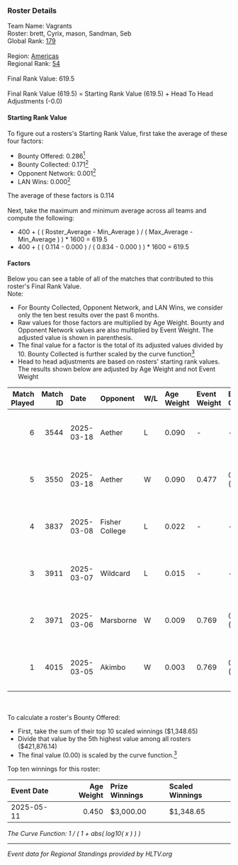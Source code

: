 ### Roster Details<br />
Team Name: Vagrants<br />
Roster: brett, Cyrix, mason, Sandman, Seb<br />
Global Rank: [179](../../standings_global_2025_09_01.md)<br />
<br />
Region: [Americas]( ../../standings_americas_2025_09_01.md)<br />
Regional Rank: [54]( ../../standings_americas_2025_09_01.md)<br />
<br />
Final Rank Value:  619.5<br />
<br />
Final Rank Value (619.5) = Starting Rank Value (619.5) + Head To Head Adjustments (-0.0)<br />

#### Starting Rank Value<br />
To figure out a rosters's Starting Rank Value, first take the average of these four factors:<br />
- Bounty Offered: 0.286[<sup>1</sup>](#table2)
- Bounty Collected: 0.171[<sup>2</sup>](#table1)
- Opponent Network: 0.001[<sup>2</sup>](#table1)
- LAN Wins: 0.000[<sup>2</sup>](#table1)

The average of these factors is 0.114<br />
<br />
Next, take the maximum and minimum average across all teams and compute the following:<br />
- 400 + ( ( Roster_Average - Min_Average ) / ( Max_Average - Min_Average ) ) * 1600 = 619.5
- 400 + ( ( 0.114 - 0.000 ) / ( 0.834 - 0.000 ) ) * 1600 = 619.5


#### Factors<br />
Below you can see a table of all of the matches that contributed to this roster's Final Rank Value.<br />
Note:<br />

- For Bounty Collected, Opponent Network, and LAN Wins, we consider only the ten best results over the past 6 months.
- Raw values for those factors are multiplied by Age Weight. Bounty and Opponent Network values are also multiplied by Event Weight. The adjusted value is shown in parenthesis.
- The final value for a factor is the total of its adjusted values divided by 10. Bounty Collected is further scaled by the curve function[<sup>3</sup>](#curveFunction)
- Head to head adjustments are based on rosters' starting rank values. The results shown below are adjusted by Age Weight and not Event Weight
<span id="table1"></span><br />


| Match Played | Match ID | Date       | Opponent       | W/L | Age Weight | Event Weight | Bounty Collected | Opponent Network | LAN Wins  | H2H Adj. | Roster                            |
| -: | -: | :- | :- | :- | :- | :- | :- | :- | :- | -: | :- |
|            6 |     3544 | 2025-03-18 | Aether         | L   | 0.090      | -            | -                | -                | -         |    -1.32 | brett, Cyrix, mason, Sandman, Seb |
|            5 |     3550 | 2025-03-18 | Aether         | W   | 0.090      | 0.477        | 0.001 (0.000)    | 0.125 (0.005)    | 0 (0.000) |     1.52 | brett, Cyrix, mason, Sandman, Seb |
|            4 |     3837 | 2025-03-08 | Fisher College | L   | 0.022      | -            | -                | -                | -         |    -0.47 | brett, Cyrix, mason, Sandman, Seb |
|            3 |     3911 | 2025-03-07 | Wildcard       | L   | 0.015      | -            | -                | -                | -         |    -0.06 | brett, Cyrix, mason, Sandman, Seb |
|            2 |     3971 | 2025-03-06 | Marsborne      | W   | 0.009      | 0.769        | 0.010 (0.000)    | 0.608 (0.004)    | 0 (0.000) |     0.24 | brett, Cyrix, mason, Sandman, Seb |
|            1 |     4015 | 2025-03-05 | Akimbo         | W   | 0.003      | 0.769        | 0.005 (0.000)    | 0.090 (0.000)    | 0 (0.000) |     0.06 | brett, Cyrix, mason, Sandman, Seb |

<br />
<span id="table2"></span><br />
To calculate a roster's Bounty Offered:<br />

- First, take the sum of their top 10 scaled winnings ($1,348.65)
- Divide that value by the 5th highest value among all rosters ($421,876.14)
- The final value (0.00) is scaled by the curve function.[<sup>3</sup>](#curveFunction)

Top ten winnings for this roster:<br />

| Event Date | Age Weight | Prize Winnings | Scaled Winnings |
| :- | -: | :- | :- |
| 2025-05-11 |      0.450 | $3,000.00      | $1,348.65       |


<span id="curveFunction"></span>_The Curve Function: 1 / ( 1 + abs( log10( x ) ) )_<br />

---
_Event data for Regional Standings provided by HLTV.org_<br />
